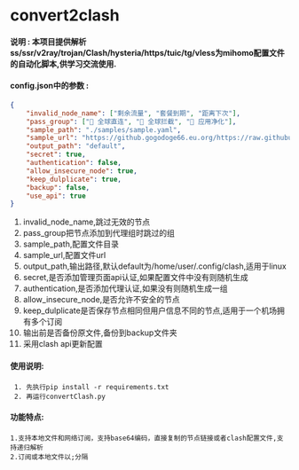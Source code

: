 # convert2clash

#### 说明 : 本项目提供解析ss/ssr/v2ray/trojan/Clash/hysteria/https/tuic/tg/vless为mihomo配置文件的自动化脚本,供学习交流使用.
#### config.json中的参数 :
```json
{
    "invalid_node_name": ["剩余流量", "套餐到期", "距离下次"],
    "pass_group": ["🎯 全球直连", "🛑 全球拦截", "🍃 应用净化"],
    "sample_path": "./samples/sample.yaml",
    "sample_url": "https://github.gogodoge66.eu.org/https://raw.githubusercontent.com/veeyoung/somescripts/main/sample.yaml",
    "output_path": "default",
    "secret": true,
    "authentication": false,
    "allow_insecure_node": true,
    "keep_dulplicate": true,
    "backup": false,
    "use_api": true
}
```
1. invalid_node_name,跳过无效的节点
2. pass_group把节点添加到代理组时跳过的组
3. sample_path,配置文件目录
4. sample_url,配置文件url
5. output_path,输出路径,默认default为/home/user/.config/clash,适用于linux
6. secret,是否添加管理页面api认证,如果配置文件中没有则随机生成
7. authentication,是否添加代理认证,如果没有则随机生成一组
8. allow_insecure_node,是否允许不安全的节点
9. keep_dulplicate是否保存节点相同但用户信息不同的节点,适用于一个机场拥有多个订阅
10. 输出前是否备份原文件,备份到backup文件夹
11. 采用clash api更新配置

#### 使用说明:
     1. 先执行pip install -r requirements.txt
     2. 再运行convertClash.py

#### 功能特点:
    1.支持本地文件和网络订阅，支持base64编码，直接复制的节点链接或者clash配置文件,支持递归解析
    2.订阅或本地文件以;分隔
